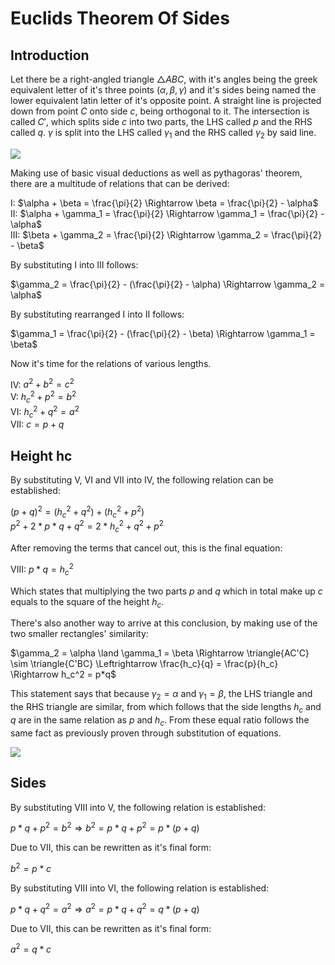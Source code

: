# Euclids Theorem Of Sides

## Introduction

Let there be a right-angled triangle $\triangle{ABC}$, with it's angles being the greek equivalent letter of it's three points ($\alpha, \beta, \gamma$) and it's sides being named the lower equivalent latin letter of it's opposite point. A straight line is projected down from point $C$ onto side $c$, being orthogonal to it. The intersection is called $C'$, which splits side $c$ into two parts, the LHS called $p$ and the RHS called $q$. $\gamma$ is split into the LHS called $\gamma_1$ and the RHS called $\gamma_2$ by said line.

<img src="/img/euclids_theorem_of_sides__1.jpg" class="third-width-image"/>

Making use of basic visual deductions as well as pythagoras' theorem, there are a multitude of relations that can be derived:

$\mathrm{I}$: $\alpha + \beta = \frac{\pi}{2} \Rightarrow \beta = \frac{\pi}{2} - \alpha$<br>
$\mathrm{II}$: $\alpha + \gamma_1 = \frac{\pi}{2} \Rightarrow \gamma_1 = \frac{\pi}{2} - \alpha$<br>
$\mathrm{III}$: $\beta + \gamma_2 = \frac{\pi}{2} \Rightarrow \gamma_2 = \frac{\pi}{2} - \beta$

By substituting $\mathrm{I}$ into $\mathrm{III}$ follows:

$\gamma_2 = \frac{\pi}{2} - (\frac{\pi}{2} - \alpha) \Rightarrow \gamma_2 = \alpha$

By substituting rearranged $\mathrm{I}$ into $\mathrm{II}$ follows:

$\gamma_1 = \frac{\pi}{2} - (\frac{\pi}{2} - \beta) \Rightarrow \gamma_1 = \beta$

Now it's time for the relations of various lengths.

$\mathrm{IV}$: $a^2 + b^2 = c^2$<br>
$\mathrm{V}$: $h_c^2 + p^2 = b^2$<br>
$\mathrm{VI}$: $h_c^2 + q^2 = a^2$<br>
$\mathrm{VII}$: $c = p + q$

## Height hc

By substituting $\mathrm{V}$, $\mathrm{VI}$ and $\mathrm{VII}$ into $\mathrm{IV}$, the following relation can be established:

$(p + q)^2 = (h_c^2 + q^2) + (h_c^2 + p^2)$<br>
$p^2 + 2*p*q + q^2 = 2*h_c^2 + q^2 + p^2$<br>

After removing the terms that cancel out, this is the final equation:

$\mathrm{VIII}$: $p*q = h_c^2$<br>

Which states that multiplying the two parts $p$ and $q$ which in total make up $c$ equals to the square of the height $h_c$.

There's also another way to arrive at this conclusion, by making use of the two smaller rectangles' similarity:

$\gamma_2 = \alpha \land \gamma_1 = \beta \Rightarrow \triangle{AC'C} \sim \triangle{C'BC} \Leftrightarrow \frac{h_c}{q} = \frac{p}{h_c} \Rightarrow h_c^2 = p*q$

This statement says that because $\gamma_2 = \alpha$ and $\gamma_1 = \beta$, the LHS triangle and the RHS triangle are similar, from which follows that the side lengths $h_c$ and $q$ are in the same relation as $p$ and $h_c$. From these equal ratio follows the same fact as previously proven through substitution of equations.

<img src="/img/euclids_theorem_of_sides__2.jpg" class="third-width-image"/>

## Sides

By substituting $\mathrm{VIII}$ into $\mathrm{V}$, the following relation is established:

$p*q + p^2 = b^2 \Rightarrow b^2 = p*q + p^2 = p*(p+q)$

Due to $\mathrm{VII}$, this can be rewritten as it's final form:

$b^2 = p*c$

By substituting $\mathrm{VIII}$ into $\mathrm{VI}$, the following relation is established:

$p*q + q^2 = a^2 \Rightarrow a^2 = p*q + q^2 = q*(p+q)$

Due to $\mathrm{VII}$, this can be rewritten as it's final form:

$a^2 = q*c$
